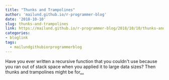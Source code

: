 ```yaml
---
title: "Thunks and Trampolines"
author: 'mailund.github.io/r-programmer-blog'
date: '2018-10-10'
slug: thunks-and-trampolines
link: https://mailund.github.io/r-programmer-blog/2018/10/10/thunks-and-trampolines/
categories:
- bloglink
tags:
  - mailundgithubiorprogrammerblog
---
```


Have you ever written a recursive function that you couldn't use because you ran out of stack space when you applied it to large data sizes? Then thunks and trampolines might be for[... <i class="fas fa-external-link-alt"></i>](https://mailund.github.io/r-programmer-blog/2018/10/10/thunks-and-trampolines/)

